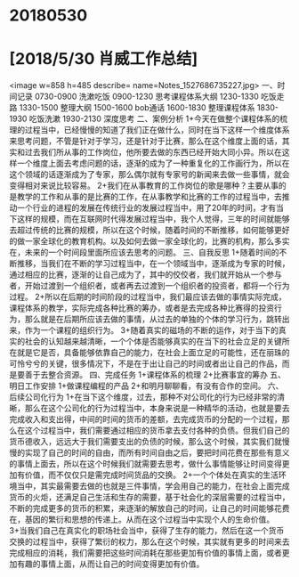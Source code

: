 # 20180530

# [2018/5/30 肖威工作总结]
<image w=858 h=485 describe= name=Notes_1527686735227.jpg>
一、时间记录
0730-0900 洗漱吃饭
0900-1230 思考课程体系大纲
1230-1330 吃饭走路
1330-1500 整理大纲
1500-1600 bob通话
1600-1830 整理课程体系
1830-1930 吃饭洗漱
1930-2130 深度思考
二、案例分析
1+今天在做整个课程体系的梳理的过程当中，已经慢慢的知道了我们正在做什么，同时在当下这样一个维度体系来思考问题，不管是针对于学习，还是针对于比赛，那么在这个维度上面的话，其实和过去我们所从事的工作岗位，他所要去做的东西已经开始大同小异。所以在这样一个维度上面去考虑问题的话，逐渐的成为了一种重复化的工作画行为，所以在这个领域的话逐渐成为了专家，那么偶尔就有专家号的新闻来去做一些事情，就会变得相对来说比较容易。
2+我们在从事教育的工作岗位的歌是哪种？主要从事的是教学的工作和从事的是比赛的工作，在从事教学和比赛的工作的过程当中，去推动一个行业的进程的发展在传统行业的发展过程当中，用了20年的时间，才有当下这样的规模，而在互联网时代得发展过程当中，我个人觉得，三年的时间就能够去超过传统的比赛的规模，所以在这个时候，随着时间的不断推移，如何能够更好的做一家全球化的教育机构。以及如何去做一家全球化的，比赛的机构，那么多实在，未来的一个时间段里面所应该去思考的问题。
三、自我反思
1+随着时间的不断推移，当我们在不断的学习过程当中，在一个领域当中，逐渐成为专家的时候，通过相应的比赛，逐渐的让自己成为了，其中的佼佼者，我们就开始从一个参与者，开始过渡到一个组织者，或者再去过渡到一个组织者的投资者，都将一个行为过程。
2+所以在后期的时间阶段的过程当中，我们最应该去做的事情实际完成，课程体系的教学，实际完成各种比赛的筹办，或者是去完成各种比赛得的投资行为，那么就是在后期所应该去做的事情，从过去的单独的个体的学习行为，跳转出来，作为一个课程的组织行为。
3+随着真实的磁场的不断的运作，对于当下的真实的社会的认知越来越清晰，一个个体是否能够真实的在当下的社会立足的关键所在就是它是否，具备能够依靠自己的能力，在社会上面立足的可能性，还在丽珠的可怜兮兮的关键，很多情况下，不是在于出让自己的时间或者出让自己的作品，而是要善于去整合资源。
四、完成任务
1+课程体系的梳理
2+比赛事宜的筹办
五、明日工作安排
1+做课程编程的产品
2+和明月聊聊看，有没有合作的空间。
六、后续公司化行为
1+在当下这个维度，过去，那种不对公司化的行为已经非常的清晰，那么在这个公司化的行为过程当中，本身来说是一种精华的活动，也就是要去完成收入和支出得，中间的时间的货币的差额，去完成货币的分配的一个过程，那么在这个过程当中，我们需要通过相应的货币拿去支付各种的负债。但我们自己的货币德收入，远远大于我们需要支出的负债的时候，那么这个时候，其实我们就慢慢的实现了自己的时间的自由，而所有时间自由之后，要把时间花费在那些有意义的事情上面去，所以在这个时候我们就需要去思考，做什么事情能够让时间变得更加有价值，而不仅仅只是需完成时间货品的交换。
2+一个个体处在真实的生活环境当中，其实最需要去做的也就是三件事情，学会用自己的能力，在社会上面完成货币的火炬，还满足自己生活和生存的需要，基于社会化的深层需要的过程当中，不断的完成更多的货币的积累，来逐渐的解放自己的时间，让自己的时间能够花费在，基因的繁衍和思想的传递上。从而在这个过程当中实现个人的生命价值。
3+当我们自己在真实化的职场社会当中，获得了生存的能力，然后在这一个货币交换的过程当中，获得了繁衍的权力，那么在这个时候，其实就有更多的时间来去完成相应的消耗，我们需要把这些时间消耗在那些更加有价值的事情上面，或者更加有趣的事情上面，从而让自己的时间变得更加有价值。
